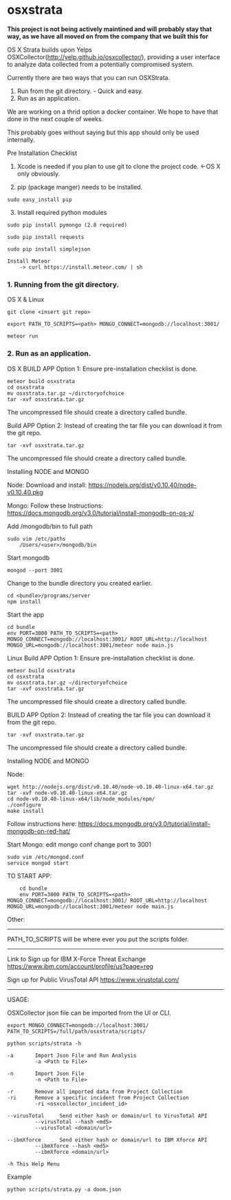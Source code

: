 # osxstrata
**This project is not being actively maintined and will probably stay that way, as we have all moved on from the company that we built this for**

OS X Strata builds upon Yelps OSXCollector(http://yelp.github.io/osxcollector/), providing a user interface to analyze data collected from a potentially compromised system.

Currently there are two ways that you can run OSXStrata. 

1. Run from the git directory. - Quick and easy.
2. Run as an application.

We are working on a thrid option a docker container. We hope to have that done in the next couple of weeks. 

This probably goes without saying but this app should only be used internally.

Pre Installation Checklist
1. Xcode is needed if you plan to use git to clone the project code. <-OS X only obviously.

2. pip (package manger) needs to be installed.
~~~shell
sudo easy_install pip
~~~
3. Install required python modules
~~~shell
sudo pip install pymongo (2.8 required)
~~~
~~~shell
sudo pip install requests 
~~~
~~~shell
sudo pip install simplejson
~~~
~~~shell
Install Meteor
	-> curl https://install.meteor.com/ | sh
~~~

### 1. Running from the git directory.

OS X & Linux
~~~shell	
git clone <insert git repo>
~~~
~~~shell
export PATH_TO_SCRIPTS=<path> MONGO_CONNECT=mongodb://localhost:3001/
~~~
~~~shell
meteor run
~~~

### 2. Run as an application.

OS X
BUILD APP Option 1:
Ensure pre-installation checklist is done.
~~~shell
meteor build osxstrata
cd osxstrata
mv osxstrata.tar.gz ~/dirctoryofchoice
tar -xvf osxstrata.tar.gz
~~~
The uncompressed file should create a directory called bundle. 

Build APP Option 2:
Instead of creating the tar file you can download it from the git repo.

~~~shell
tar -xvf osxstrata.tar.gz
~~~
The uncompressed file should create a directory called bundle.
	
Installing NODE and MONGO

Node:
Download and install:
https://nodejs.org/dist/v0.10.40/node-v0.10.40.pkg

Mongo:
Follow these Instructions:
https://docs.mongodb.org/v3.0/tutorial/install-mongodb-on-os-x/

Add /mongodb/bin to full path
~~~shell
sudo vim /etc/paths
	/Users/<user>/mongodb/bin
~~~
Start mongodb
~~~shell
mongod --port 3001
~~~
Change to the bundle directory you created earlier. 
~~~shell
cd <bundle>/programs/server
npm install
~~~
Start the app
~~~shell
cd bundle
env PORT=3000 PATH_TO_SCRIPTS=<path> MONGO_CONNECT=mongodb://localhost:3001/ ROOT_URL=http://localhost MONGO_URL=mongodb://localhost:3001/meteor node main.js
~~~

Linux
Build APP Option 1:
Ensure pre-installation checklist is done.
~~~shell
meteor build osxstrata
cd osxstrata
mv osxstrata.tar.gz ~/directoryofchoice
tar -xvf osxstrata.tar.gz
~~~
The uncompressed file should create a directory called bundle. 

BUILD APP Option 2:
Instead of creating the tar file you can download it from the git repo.

~~~shell
tar -xvf osxstrata.tar.gz
~~~
The uncompressed file should create a directory called bundle.
	
Installing NODE and MONGO

Node:
~~~shell
wget http://nodejs.org/dist/v0.10.40/node-v0.10.40-linux-x64.tar.gz
tar -xvf node-v0.10.40-linux-x64.tar.gz
cd node-v0.10.40-linux-x64/lib/node_modules/npm/
./configure
make install
~~~

Follow instructions here:
https://docs.mongodb.org/v3.0/tutorial/install-mongodb-on-red-hat/

Start Mongo:
edit mongo conf change port to 3001
~~~shell
sudo vim /etc/mongod.conf
service mongod start
~~~

TO START APP:
~~~shell
	cd bundle
	env PORT=3000 PATH_TO_SCRIPTS=<path> MONGO_CONNECT=mongodb://localhost:3001/ ROOT_URL=http://localhost MONGO_URL=mongodb://localhost:3001/meteor node main.js
~~~
Other:
***

PATH_TO_SCRIPTS will be where ever you put the scripts folder. 

****
Link to Sign up for IBM X-Force Threat Exchange
https://www.ibm.com/account/profile/us?page=reg

Sign up for Public VirusTotal API 
https://www.virustotal.com/

****
USAGE:

OSXCollector json file can be imported from the UI or CLI. 

~~~~shell
export MONGO_CONNECT=mongodb://localhost:3001/ PATH_TO_SCRIPTS=/full/path/osxstrata/scripts/

python scripts/strata -h 

-a  	 Import Json File and Run Analysis
 		 -a <Path to File>

-n  	 Import Json File
 	 	 -n <Path to File>

-r  	 Remove all imported data from Project Collection
-ri 	 Remove a specific incident from Project Collection
  		 -ri <osxcollector_incident_id>

--virusTotal  	 Send either hash or domain/url to VirusTotal API
  		 --virusTotal --hash <md5>
 		 --virusTotal <domain/url>

--ibmXforce  	 Send either hash or domain/url to IBM Xforce API
  		 --ibmXforce --hash <md5>
 		 --ibmXforce <domain/url>

-h This Help Menu

~~~~
Example

~~~shell
python scripts/strata.py -a doom.json

~~~~
